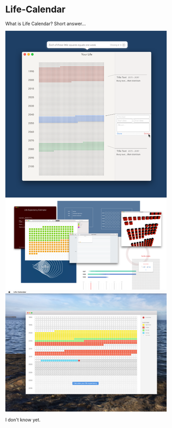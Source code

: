 # Life-Calendar

What is Life Calendar? Short answer...

![Mockups 3](./Screenshots%20and%20mockups/Mockups%203.png)
![Mockups 1](./Screenshots%20and%20mockups/Mockups%201.png)
![Life In Weeks Mockup](./Screenshots%20and%20mockups/Mockup%202%20-%20Basic%20%22Life%20In%20Weeks%22%20Idea.png)

I don't know yet.
